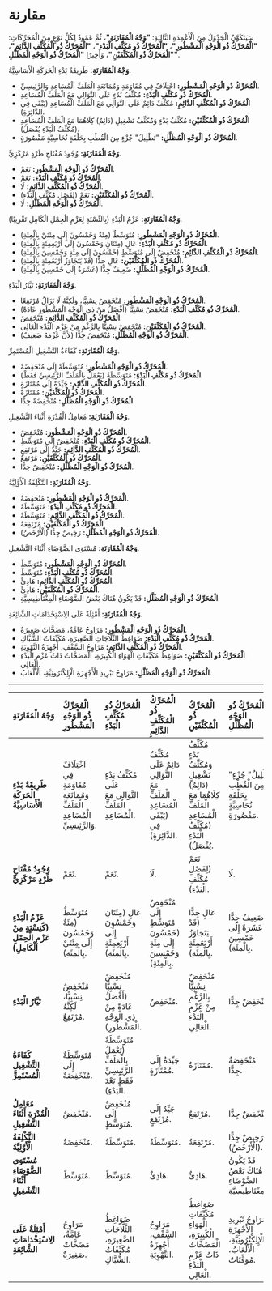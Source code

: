 # مقارنة
سَيَتَكَوَّنُ الْجَدْوَلُ مِنَ الْأَعْمِدَةِ التَّالِيَةِ: **"وَجْهُ الْمُقَارَنَةِ"**، ثُمَّ عَمُودٌ لِكُلِّ نَوْعٍ مِنَ الْمُحَرِّكَاتِ: **"الْمُحَرِّكُ ذُو الْوَجْهِ الْمَشْطُورِ"**، **"الْمُحَرِّكُ ذُو مُكَثِّفِ الْبَدْءِ"**، **"الْمُحَرِّكُ ذُو الْمُكَثِّفِ الدَّائِمِ"**، **"الْمُحَرِّكُ ذُو الْمُكَثِّفَيْنِ"**، وَأَخِيرًا **"الْمُحَرِّكُ ذُو الْوَجْهِ الْمُظَلَّلِ"**.

**وَجْهُ الْمُقَارَنَةِ:** طَرِيقَةُ بَدْءِ الْحَرَكَةِ الْأَسَاسِيَّةُ.
*   **الْمُحَرِّكُ ذُو الْوَجْهِ الْمَشْطُورِ:** اخْتِلَافٌ فِي مُقَاوَمَةِ وَمُمَانَعَةِ الْمَلَفِّ الْمُسَاعِدِ وَالرَّئِيسِيِّ.
*   **الْمُحَرِّكُ ذُو مُكَثِّفِ الْبَدْءِ:** مُكَثِّفُ بَدْءٍ عَلَى التَّوَالِي مَعَ الْمَلَفِّ الْمُسَاعِدِ.
*   **الْمُحَرِّكُ ذُو الْمُكَثِّفِ الدَّائِمِ:** مُكَثِّفٌ دَائِمٌ عَلَى التَّوَالِي مَعَ الْمَلَفِّ الْمُسَاعِدِ (يَبْقَى فِي الدَّائِرَةِ).
*   **الْمُحَرِّكُ ذُو الْمُكَثِّفَيْنِ:** مُكَثِّفُ بَدْءٍ وَمُكَثِّفُ تَشْغِيلٍ (دَائِمٌ) كِلَاهُمَا مَعَ الْمَلَفِّ الْمُسَاعِدِ (مُكَثِّفُ الْبَدْءِ يُفْصَلُ).
*   **الْمُحَرِّكُ ذُو الْوَجْهِ الْمُظَلَّلِ:** "تَظْلِيلُ" جُزْءٍ مِنَ الْقُطْبِ بِحَلْقَةٍ نُحَاسِيَّةٍ مَقْصُورَةٍ.

**وَجْهُ الْمُقَارَنَةِ:** وُجُودُ مُفْتَاحِ طَرْدٍ مَرْكَزِيٍّ.
*   **الْمُحَرِّكُ ذُو الْوَجْهِ الْمَشْطُورِ:** نَعَمْ.
*   **الْمُحَرِّكُ ذُو مُكَثِّفِ الْبَدْءِ:** نَعَمْ.
*   **الْمُحَرِّكُ ذُو الْمُكَثِّفِ الدَّائِمِ:** لَا.
*   **الْمُحَرِّكُ ذُو الْمُكَثِّفَيْنِ:** نَعَمْ (لِفَصْلِ مُكَثِّفِ الْبَدْءِ).
*   **الْمُحَرِّكُ ذُو الْوَجْهِ الْمُظَلَّلِ:** لَا.

**وَجْهُ الْمُقَارَنَةِ:** عَزْمُ الْبَدْءِ (بِالنِّسْبَةِ لِعَزْمِ الْحِمْلِ الْكَامِلِ تَقْرِيبًا).
*   **الْمُحَرِّكُ ذُو الْوَجْهِ الْمَشْطُورِ:** مُتَوَسِّطٌ (مِئَةٌ وَخَمْسُونَ إِلَى مِئَتَيْ بِالْمِئَةِ).
*   **الْمُحَرِّكُ ذُو مُكَثِّفِ الْبَدْءِ:** عَالٍ (مِئَتَانِ وَخَمْسُونَ إِلَى أَرْبَعِمِئَةٍ بِالْمِئَةِ).
*   **الْمُحَرِّكُ ذُو الْمُكَثِّفِ الدَّائِمِ:** مُنْخَفِضٌ إِلَى مُتَوَسِّطٍ (خَمْسُونَ إِلَى مِئَةٍ وَخَمْسِينَ بِالْمِئَةِ).
*   **الْمُحَرِّكُ ذُو الْمُكَثِّفَيْنِ:** عَالٍ جِدًّا (قَدْ يَتَجَاوَزُ أَرْبَعَمِئَةٍ بِالْمِئَةِ).
*   **الْمُحَرِّكُ ذُو الْوَجْهِ الْمُظَلَّلِ:** ضَعِيفٌ جِدًّا (عَشَرَةٌ إِلَى خَمْسِينَ بِالْمِئَةِ).

**وَجْهُ الْمُقَارَنَةِ:** تَيَّارُ الْبَدْءِ.
*   **الْمُحَرِّكُ ذُو الْوَجْهِ الْمَشْطُورِ:** مُنْخَفِضٌ نِسْبِيًّا، وَلَكِنَّهُ لَا يَزَالُ مُرْتَفِعًا.
*   **الْمُحَرِّكُ ذُو مُكَثِّفِ الْبَدْءِ:** مُنْخَفِضٌ نِسْبِيًّا (أَفْضَلُ مِنْ ذِي الْوَجْهِ الْمَشْطُورِ عَادَةً).
*   **الْمُحَرِّكُ ذُو الْمُكَثِّفِ الدَّائِمِ:** مُنْخَفِضٌ.
*   **الْمُحَرِّكُ ذُو الْمُكَثِّفَيْنِ:** مُنْخَفِضٌ نِسْبِيًّا بِالرَّغْمِ مِنْ عَزْمِ الْبَدْءِ الْعَالِي.
*   **الْمُحَرِّكُ ذُو الْوَجْهِ الْمُظَلَّلِ:** مُنْخَفِضٌ جِدًّا (لِأَنَّ عَزْمَهُ ضَعِيفٌ).

**وَجْهُ الْمُقَارَنَةِ:** كَفَاءَةُ التَّشْغِيلِ الْمُسْتَمِرِّ.
*   **الْمُحَرِّكُ ذُو الْوَجْهِ الْمَشْطُورِ:** مُتَوَسِّطَةٌ إِلَى مُنْخَفِضَةٌ.
*   **الْمُحَرِّكُ ذُو مُكَثِّفِ الْبَدْءِ:** مُتَوَسِّطَةٌ (يَعْمَلُ بِالْمَلَفِّ الرَّئِيسِيِّ فَقَطْ).
*   **الْمُحَرِّكُ ذُو الْمُكَثِّفِ الدَّائِمِ:** جَيِّدَةٌ إِلَى مُمْتَازَةٍ.
*   **الْمُحَرِّكُ ذُو الْمُكَثِّفَيْنِ:** مُمْتَازَةٌ.
*   **الْمُحَرِّكُ ذُو الْوَجْهِ الْمُظَلَّلِ:** مُنْخَفِضَةٌ جِدًّا.

**وَجْهُ الْمُقَارَنَةِ:** مُعَامِلُ الْقُدْرَةِ أَثْنَاءَ التَّشْغِيلِ.
*   **الْمُحَرِّكُ ذُو الْوَجْهِ الْمَشْطُورِ:** مُنْخَفِضٌ.
*   **الْمُحَرِّكُ ذُو مُكَثِّفِ الْبَدْءِ:** مُنْخَفِضٌ إِلَى مُتَوَسِّطٍ.
*   **الْمُحَرِّكُ ذُو الْمُكَثِّفِ الدَّائِمِ:** جَيِّدٌ إِلَى مُرْتَفِعٍ.
*   **الْمُحَرِّكُ ذُو الْمُكَثِّفَيْنِ:** مُرْتَفِعٌ.
*   **الْمُحَرِّكُ ذُو الْوَجْهِ الْمُظَلَّلِ:** مُنْخَفِضٌ جِدًّا.

**وَجْهُ الْمُقَارَنَةِ:** التَّكْلِفَةُ الْأَوَّلِيَّةُ.
*   **الْمُحَرِّكُ ذُو الْوَجْهِ الْمَشْطُورِ:** مُنْخَفِضَةٌ.
*   **الْمُحَرِّكُ ذُو مُكَثِّفِ الْبَدْءِ:** مُتَوَسِّطَةٌ.
*   **الْمُحَرِّكُ ذُو الْمُكَثِّفِ الدَّائِمِ:** مُتَوَسِّطَةٌ.
*   **الْمُحَرِّكُ ذُو الْمُكَثِّفَيْنِ:** مُرْتَفِعَةٌ.
*   **الْمُحَرِّكُ ذُو الْوَجْهِ الْمُظَلَّلِ:** رَخِيصٌ جِدًّا (الْأَرْخَصُ).

**وَجْهُ الْمُقَارَنَةِ:** مُسْتَوَى الضَّوْضَاءِ أَثْنَاءَ التَّشْغِيلِ.
*   **الْمُحَرِّكُ ذُو الْوَجْهِ الْمَشْطُورِ:** مُتَوَسِّطٌ.
*   **الْمُحَرِّكُ ذُو مُكَثِّفِ الْبَدْءِ:** مُتَوَسِّطٌ.
*   **الْمُحَرِّكُ ذُو الْمُكَثِّفِ الدَّائِمِ:** هَادِئٌ.
*   **الْمُحَرِّكُ ذُو الْمُكَثِّفَيْنِ:** هَادِئٌ.
*   **الْمُحَرِّكُ ذُو الْوَجْهِ الْمُظَلَّلِ:** قَدْ يَكُونُ هُنَاكَ بَعْضُ الضَّوْضَاءِ الْمِغْنَاطِيسِيَّةِ.

**وَجْهُ الْمُقَارَنَةِ:** أَمْثِلَةٌ عَلَى الِاسْتِخْدَامَاتِ الشَّائِعَةِ.
*   **الْمُحَرِّكُ ذُو الْوَجْهِ الْمَشْطُورِ:** مَرَاوِحُ عَامَّةٌ، مَضَخَّاتٌ صَغِيرَةٌ.
*   **الْمُحَرِّكُ ذُو مُكَثِّفِ الْبَدْءِ:** ضَوَاغِطُ الثَّلَّاجَاتِ الصَّغِيرَةِ، مُكَيِّفَاتُ الشُّبَّاكِ.
*   **الْمُحَرِّكُ ذُو الْمُكَثِّفِ الدَّائِمِ:** مَرَاوِحُ السَّقْفِ، أَجْهِزَةُ التَّهْوِيَةِ.
*   **الْمُحَرِّكُ ذُو الْمُكَثِّفَيْنِ:** ضَوَاغِطُ مُكَيِّفَاتِ الْهَوَاءِ الْكَبِيرَةِ، الْمَضَخَّاتُ ذَاتُ عَزْمِ الْبَدْءِ الْعَالِي.
*   **الْمُحَرِّكُ ذُو الْوَجْهِ الْمُظَلَّلِ:** مَرَاوِحُ تَبْرِيدِ الْأَجْهِزَةِ الْإِلِكْتُرُونِيَّةِ، الْأَلْعَابُ.

---


| وَجْهُ الْمُقَارَنَةِ                                   | الْمُحَرِّكُ ذُو الْوَجْهِ الْمَشْطُورِ                                                                 | الْمُحَرِّكُ ذُو مُكَثِّفِ الْبَدْءِ                                                                              | الْمُحَرِّكُ ذُو الْمُكَثِّفِ الدَّائِمِ                                                                               | الْمُحَرِّكُ ذُو الْمُكَثِّفَيْنِ                                                                                             | الْمُحَرِّكُ ذُو الْوَجْهِ الْمُظَلَّلِ                                                                  |
| :------------------------------------------------------ | :----------------------------------------------------------------------------------------------------- | :--------------------------------------------------------------------------------------------------------------------- | :------------------------------------------------------------------------------------------------------------------------ | :------------------------------------------------------------------------------------------------------------------------------------ | :-------------------------------------------------------------------------------------------------------------------- |
| **طَرِيقَةُ بَدْءِ الْحَرَكَةِ الْأَسَاسِيَّةُ**             | اخْتِلَافٌ فِي مُقَاوَمَةِ وَمُمَانَعَةِ الْمَلَفِّ الْمُسَاعِدِ وَالرَّئِيسِيِّ.                                    | مُكَثِّفُ بَدْءٍ عَلَى التَّوَالِي مَعَ الْمَلَفِّ الْمُسَاعِدِ.                                                               | مُكَثِّفٌ دَائِمٌ عَلَى التَّوَالِي مَعَ الْمَلَفِّ الْمُسَاعِدِ (يَبْقَى فِي الدَّائِرَةِ).                                    | مُكَثِّفُ بَدْءٍ وَمُكَثِّفُ تَشْغِيلٍ (دَائِمٌ) كِلَاهُمَا مَعَ الْمَلَفِّ الْمُسَاعِدِ (مُكَثِّفُ الْبَدْءِ يُفْصَلُ).             | "تَظْلِيلُ" جُزْءٍ مِنَ الْقُطْبِ بِحَلْقَةٍ نُحَاسِيَّةٍ مَقْصُورَةٍ.                                                 |
| **وُجُودُ مُفْتَاحِ طَرْدٍ مَرْكَزِيٍّ**                   | نَعَمْ.                                                                                                | نَعَمْ.                                                                                                               | لَا.                                                                                                                     | نَعَمْ (لِفَصْلِ مُكَثِّفِ الْبَدْءِ).                                                                                        | لَا.                                                                                                                |
| **عَزْمُ الْبَدْءِ (كَنِسْبَةٍ مِنْ عَزْمِ الْحِمْلِ الْكَامِلِ)** | مُتَوَسِّطٌ (مِئَةٌ وَخَمْسُونَ إِلَى مِئَتَيْ بِالْمِئَةِ).                                                     | عَالٍ (مِئَتَانِ وَخَمْسُونَ إِلَى أَرْبَعِمِئَةٍ بِالْمِئَةِ).                                                                 | مُنْخَفِضٌ إِلَى مُتَوَسِّطٍ (خَمْسُونَ إِلَى مِئَةٍ وَخَمْسِينَ بِالْمِئَةِ).                                                  | عَالٍ جِدًّا (قَدْ يَتَجَاوَزُ أَرْبَعَمِئَةٍ بِالْمِئَةِ).                                                                         | ضَعِيفٌ جِدًّا (عَشَرَةٌ إِلَى خَمْسِينَ بِالْمِئَةِ).                                                                  |
| **تَيَّارُ الْبَدْءِ**                                     | مُنْخَفِضٌ نِسْبِيًّا، لَكِنَّهُ مُرْتَفِعٌ.                                                              | مُنْخَفِضٌ نِسْبِيًّا (أَفْضَلُ عَادَةً مِنْ ذِي الْوَجْهِ الْمَشْطُورِ).                                                      | مُنْخَفِضٌ.                                                                                                             | مُنْخَفِضٌ نِسْبِيًّا بِالرَّغْمِ مِنْ عَزْمِ الْبَدْءِ الْعَالِي.                                                                   | مُنْخَفِضٌ جِدًّا.                                                                                                   |
| **كَفَاءَةُ التَّشْغِيلِ الْمُسْتَمِرِّ**                    | مُتَوَسِّطَةٌ إِلَى مُنْخَفِضَةٌ.                                                                       | مُتَوَسِّطَةٌ (يَعْمَلُ بِالْمَلَفِّ الرَّئِيسِيِّ فَقَطْ بَعْدَ الْبَدْءِ).                                               | جَيِّدَةٌ إِلَى مُمْتَازَةٍ.                                                                                               | مُمْتَازَةٌ.                                                                                                             | مُنْخَفِضَةٌ جِدًّا.                                                                                                |
| **مُعَامِلُ الْقُدْرَةِ أَثْنَاءَ التَّشْغِيلِ**           | مُنْخَفِضٌ.                                                                                            | مُنْخَفِضٌ إِلَى مُتَوَسِّطٍ.                                                                                           | جَيِّدٌ إِلَى مُرْتَفِعٍ.                                                                                                 | مُرْتَفِعٌ.                                                                                                             | مُنْخَفِضٌ جِدًّا.                                                                                                |
| **التَّكْلِفَةُ الْأَوَّلِيَّةُ**                         | مُنْخَفِضَةٌ.                                                                                          | مُتَوَسِّطَةٌ.                                                                                                         | مُتَوَسِّطَةٌ.                                                                                                          | مُرْتَفِعَةٌ.                                                                                                           | رَخِيصٌ جِدًّا (الْأَرْخَصُ).                                                                                         |
| **مُسْتَوَى الضَّوْضَاءِ أَثْنَاءَ التَّشْغِيلِ**           | مُتَوَسِّطٌ.                                                                                            | مُتَوَسِّطٌ.                                                                                                         | هَادِئٌ.                                                                                                                | هَادِئٌ.                                                                                                              | قَدْ يَكُونُ هُنَاكَ بَعْضُ الضَّوْضَاءِ الْمِغْنَاطِيسِيَّةِ.                                                               |
| **أَمْثِلَةٌ عَلَى الِاسْتِخْدَامَاتِ الشَّائِعَةِ**      | مَرَاوِحُ عَامَّةٌ، مَضَخَّاتٌ صَغِيرَةٌ.                                                                  | ضَوَاغِطُ الثَّلَّاجَاتِ الصَّغِيرَةِ، مُكَيِّفَاتُ الشُّبَّاكِ.                                                          | مَرَاوِحُ السَّقْفِ، أَجْهِزَةُ التَّهْوِيَةِ.                                                                              | ضَوَاغِطُ مُكَيِّفَاتِ الْهَوَاءِ الْكَبِيرَةِ، الْمَضَخَّاتُ ذَاتُ عَزْمِ الْبَدْءِ الْعَالِي.                                 | مَرَاوِحُ تَبْرِيدِ الْأَجْهِزَةِ الْإِلِكْتُرُونِيَّةِ، الْأَلْعَابُ، مُوَقِّتَاتٌ.                                         |
